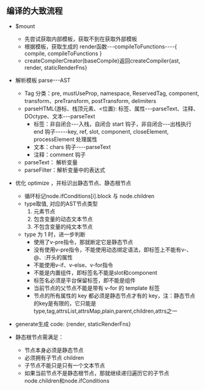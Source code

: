## 编译的大致流程

- $mount
  - 先尝试获取内部模板，获取不到在获取外部模板
  - 根据模板，获取生成的 render函数---compileToFunctions----{ compile, compileToFunctions }
  - createCompilerCreator(baseCompile)返回createCompiler{ast, render, staticRenderFns}
- 解析模板 parse---AST
  - Tag 分类：pre, mustUseProp, namespace, ReservedTag, component, transform、preTransform, postTransform, delimiters
  - parseHTML(游标、栈顶元素、<位置): 标签、属性---parseText、注释、DOctype、文本---parseText
    - 标签：非自闭合---入栈，自闭合 start 钩子，非自闭合---出栈执行 end 钩子-----key, ref, slot, component, closeElement, processElement 处理属性
    - 文本：chars 钩子----parseText
    - 注释：comment 钩子
  - parseText： 解析变量
  - parseFilter：解析变量中的表达式
- 优化 optimize ，并标识出静态节点、静态根节点
  - 循环标记node.ifConditions[i].block 与 node.children
  - type取值, 对应的AST节点类型
    1. 元素节点
    2. 包含变量的动态文本节点
    3. 不包含变量的纯文本节点
  - type 为 1 时，进一步判断
    - 使用了v-pre指令，那就断定它是静态节点
    - 没有使用v-pre指令，不能使用动态绑定语法，即标签上不能有v-、@、:开头的属性
    - 不能使用v-if、v-else、v-for指令
    - 不能是内置组件，即标签名不能是slot和component
    - 标签名必须是平台保留标签，即不能是组件
    - 当前节点的父节点不能是带有 v-for 的 template 标签
    - 节点的所有属性的 key 都必须是静态节点才有的 key，注：静态节点的key是有限的，它只能是type,tag,attrsList,attrsMap,plain,parent,children,attrs之一
- generate生成 code: {render, staticRenderFns}

- 静态根节点需满足：
  - 节点本身必须是静态节点
  - 必须拥有子节点 children
  - 子节点不能只是只有一个文本节点
  - 如果当前节点不是静态根节点，那就继续递归遍历它的子节点node.children和node.ifConditions

